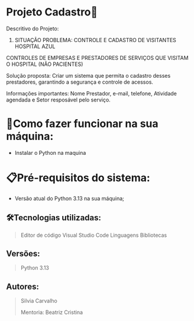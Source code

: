 # Projeto Cadastro🚀

Descritivo do Projeto:

1. SITUAÇÃO PROBLEMA: CONTROLE E CADASTRO DE VISITANTES HOSPITAL AZUL 

CONTROLES DE EMPRESAS E PRESTADORES DE SERVIÇOS QUE VISITAM O HOSPITAL (NÃO PACIENTES)

Solução proposta: Criar um sistema que permita o cadastro desses prestadores,
garantindo a segurança e controle de acessos.

Informações importantes: Nome Prestador, e-mail, telefone, Atividade agendada e Setor resposável pelo serviço.

# 🔌Como fazer funcionar na sua máquina:

- Instalar o Python na maquina


# 📋Pré-requisitos do sistema:

- Versão atual do Python 3.13 na sua máquina;

  
## 🛠️Tecnologias utilizadas:

> Editor de código Visual Studio Code
  Linguagens
  Bibliotecas
> 

## Versões:

> Python 3.13
> 

## Autores:
> Silvia Carvalho 
> 
> Mentoria: Beatriz Cristina
